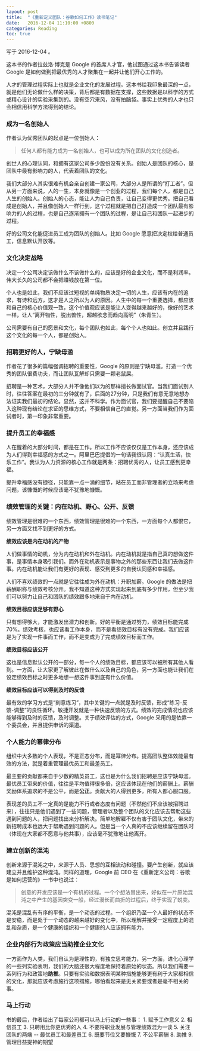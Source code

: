 ```yaml
---
layout: post
title:  "《重新定义团队：谷歌如何工作》读书笔记"
date:   2016-12-04 11:10:00 +0800
categories: Reading
toc: true
---
```


写于 2016-12-04 。

这本书的作者拉兹洛·博克是 Google 的首席人才官，他试图通过这本书告诉读者 Google 是如何做到把最优秀的人才聚集在一起并让他们开心工作的。

人才的管理过程实际上也就是企业文化的发展过程。这本书给我印象最深的一点，就是他们无论做什么样的决策，背后都是有数据在支撑，这些数据是以科学的方式或精心设计的实验采集到的。没有空穴来风，没有拍脑袋。事实上优秀的人才也只会相信用科学方法得到的结论。

### 成为一名创始人

作者认为优秀团队的起点是一位创始人：

> 任何人都有能力成为一名创始人，也可以成为所在团队的文化创造者。

创世人的心理认同，和拥有这家公司多少股份没有关系。创始人是团队的核心，是团队中最有影响力的人，代表着团队的文化。

我们大部分人其实很难有机会亲自创建一家公司，大部分人是所谓的“打工者”。但从另一方面来说，人的一生，本身就像是一个创业的过程，我们每个人，都是自己人生的创始人。创始人的心态，能让人为自己负责，让自己变得更优秀。把自己看成是创始人，并且像创始人一样行到，这个过程就是把自己打造成一个团队最有影响力的人的过程，也是自己逐渐拥有一个团队的过程，是让自己和团队一起进步的过程。

好的公司文化能促进员工成为团队的创始人。比如 Google 愿意把决定权给普通员工，信息默认开放等。

### 文化决定战略

决定一个公司决定该做什么不该做什么的，应该是好的企业文化，而不是利润率。伟大长久的公司都不会把赚钱放在第一位。

个人也是如此，我们不应该过短视的单纯物质决定一切的人生，应该有内在的追求，有诗和远方，这才是人之所以为人的原因。人生中的每一个重要选择，都应该和自己的核心价值观一致，这个价值观应该是能让人变得越来越好的，像好的艺术一样，让人“离开物性，脱出兽性，超越欲念而趋向高明”（朱青生）。

公司需要有自己的愿景和文化，每个团队也如此，每个个人也如此。创立并且践行这个文化的每一个人，都是创始人。

### 招聘更好的人，宁缺毋滥

作者花了很多的篇幅强调招聘的重要性，Google 的原则是宁缺毋滥。打造一个优秀的团队很费功夫，而让团队瓦解却只需要一颗老鼠屎。

招聘是一种艺术，大部分人并不像他们以为的那样擅长做面试官。当我们面试别人时，往往答案在最初的三分钟就有了，后面的27分钟，只是我们有意无意地想办法证实我们最初的结论。显然，这并不科学。作为面试官，我们要提醒自己不要陷入这种现有结论在求证的思维方式，不要相信自己的直觉。另一方面当我们作为面试者时，第一印象非常重要。

### 提升员工的幸福感

人在醒着的大部分时间，都是在工作。所以工作不应该仅仅是工作本身，还应该成为人们得到幸福感的方式之一。阿里巴巴提倡的一句话我很认同：“认真生活，快乐工作”。我认为人力资源的核心工作就是两条：招聘优秀的人，让员工感到更幸福。

提升幸福感没有捷径，只能靠一点一滴的细节，站在员工而非管理者的立场来考虑问题，该慷慨的时候应该毫不犹豫地慷慨。

### 绩效管理的关键：内在动机、野心、公开、反馈

绩效管理是很难的一个东西，绩效管理是很难的一个东西，一方面每个人都恨它，另一方面又找不到更好的方式。

**绩效应该是内在动机的产物**

人们做事情的动机，分为内在动机和外在动机。内在动机就是指自己真的想做这件事，是事情本身吸引我们。而外在动机表示是事物之外的那些东西让我们去做这件事。内在动机能让我们有更好的表现、感受到更多的自我认同感和幸福感。

人们不喜欢绩效的一点就是它往往成为外在动机：升职加薪。Google 的做法是把薪酬职称与绩效考核分开。我不知道这种方式实现起来到底有多少作用，但至少我们可以努力让自己和团队的绩效跟多地来自于内在动机。

**绩效目标应该足够有野心**

只有想得够大，才能激发出潜力和创新。好的平衡是通过努力，绩效目标能完成70%。绩效考核，也应该看工作本身，而不是看绩效目标有没有完成。我们应该是为了实现一件事而工作，而不是变成为了完成绩效目标而工作。

**绩效目标应该公开**

这也是信息默认公开的一部分，每一个人的绩效目标，都应该可以被所有其他人看到。一方面，让大家更了解彼此在做什么以及自己的角色，另一方面也能让我们在设定绩效目标之时更多地想一想这件事到底有什么价值。

**绩效目标应该可以得到及时的反馈**

最有效的学习方式是“刻意练习”，其中关键的一点就是及时反馈，形成“练习-反馈-调整”的良性循环。敏捷开发就是一种快速反馈的方式。绩效的完成情况也应该能够得到及时的反馈，及时调整。关于绩效评估的方式，Google 采用的是依靠一个委员会，并且提供申诉的渠道。


### 个人能力的幂律分布

组织中大多数的个人表现，不是正态分布，而是幂律分布。提高团队整体效能最有效的方法，就是着重管理最优员工和最差员工。

最主要的贡献都来自于少数的精英员工，这也是为什么我们招聘是应该宁缺毋滥。最优员工带来的价值，往往是平均值得很多倍，这应该体现在他们的薪酬上。薪酬奖励体系追求的不是公平，而是**公正**。贡献大的人得到更多，所有人都心服口服。

表现差的员工不一定真的是能力不行或者态度有问题（不然他们不应该被招聘进来），往往只是他们遇到了一些问题，管理者以及整个团队的文化应该去帮助这些遇到问题的人，把问题找出来分析解决。简单地解雇不仅有害于团队文化，带来的新招聘成本也远大于帮助遇到问题的人。但是当一个人真的不应该继续留在团队时（体现在大家都不愿意与他共事），应该毫不犹豫地让他离开。


### 建立创新的混沌

创新来源于混沌之中，来源于人员、思想的互相流动和碰撞。要产生创新，就应该建立并且维护这种混沌。同样的道理，Google 前 CEO 在《重新定义公司：谷歌是如何运营的》一书中也说过：

> 创意的开发应该是一个有机的过程。一个个想法冒出来，好似在一片原始混沌之中产生的基因突变一般，经过漫长而曲折的过程后，终于实现了蜕变。

混沌是混乱有有序的平衡，是一个动态的过程。一个组织乃至一个人最好的状态不是安稳，而是处于一个动态的越来越好的变化中，所以理解并接受一定程度上的混乱和杂质，是一个健康的组织和一个健康的人应该拥有能力。

### 企业内部行为政策应当助推企业文化

一方面作为人类，我们自认为是理性的，有独立思考能力，另一方面，进化心理学的一些列实验表明，我们的大脑还很大程度地保持着原始的状态。所以我们需要一系列行为和政策地**助推**。只要有实验和数据表明某种措施能够更有利于大家都相信的文化，那就应该考虑施行这项措施，哪怕看起来是无关紧要或者是毫不相关的事。

### 马上行动

书的最后，作者给出了每家公司都可以马上行动的一些事：
	1. 赋予工作意义
	2. 相信员工
	3. 只聘用比你更优秀的人
	4. 不要将职业发展与管理绩效混为一谈
	5. 关注团队的两端 -- 最优员工和最差员工
	6. 既要节俭又要慷慨
	7. 不公平薪酬
	8. 助推
	9. 管理日益提神的期望
